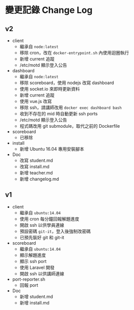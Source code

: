 # 變更記錄 Change Log

## v2

* client
  - 繼承自 `node:latest`
  - 移除 cron，改在 `docker-entrypoint.sh` 內使用迴圈執行
  - 新增 current 追蹤
  - /etc/motd 顯示登入公告
* dashboard
  - 繼承自 `node:latest`
  - 移除 scoreboard，使用 nodejs 改寫 dashboard
  - 使用 socket.io 來即時更新資料
  - 新增 current 追蹤
  - 使用 vue.js 改寫
  - 移除 ssh，請講師改用 `docker exec dashboard bash`
  - 收到不存在的 mid 時自動更新 ssh ports
  - /etc/motd 顯示登入公告
  - 程式碼改用 git submodule，取代之前的 Dockerfile
* scoreboard
  - 已移除
* install
  - 新增 Ubuntu 16.04 專用安裝腳本
* Doc
  - 改寫 student.md
  - 改寫 install.md
  - 新增 teacher.md
  - 新增 changelog.md

## v1

* client
  - 繼承自 `ubuntu:14.04`
  - 使用 cron 每分鐘回報解題進度
  - 開啟 ssh 以供學員連線
  - 預設密碼 `git-it`，登入後強制改密碼
  - 已預先裝好 git 和 git-it
* scoreboard
  - 繼承自 `ubuntu:14.04`
  - 顯示解題進度
  - 顯示 ssh port
  - 使用 Laravel 開發
  - 開啟 ssh 以供講師連線
* port-reporter.sh
  - 回報 port
* Doc
  - 新增 student.md
  - 新增 install.md
